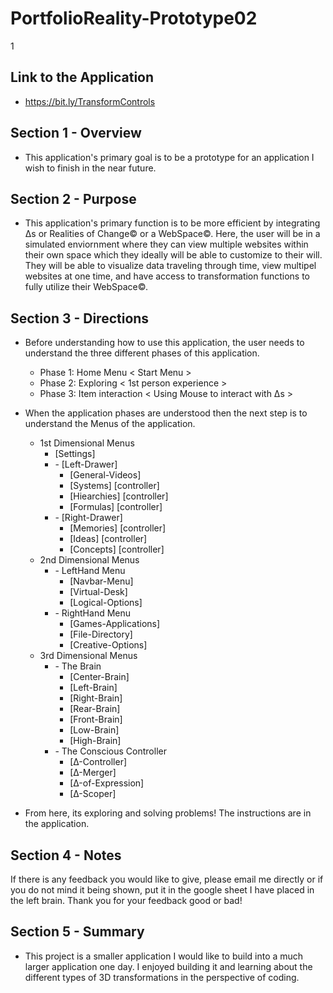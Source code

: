 # PortfolioReality-Prototype02
1


## Link to the Application
- https://bit.ly/TransformControls

## Section 1 - Overview 
- This application's primary goal is to be a prototype for an application I wish to finish in the near future. 


## Section 2 - Purpose 
- This application's primary function is to be more efficient by integrating Δs or Realities of Change© or a WebSpace©. Here, the user will be in a simulated enviornment where they can view multiple websites within their own space which they ideally will be able to customize to their will. They will be able to visualize data traveling through time, view multipel websites at one time, and have access to transformation functions to fully utilize their WebSpace©.


## Section 3 - Directions

- Before understanding how to use this application, the user needs to understand the three different phases of this application. 
  - Phase 1: Home Menu < Start Menu >
  - Phase 2: Exploring < 1st person experience >
  - Phase 3: Item interaction < Using Mouse to interact with Δs >


- When the application phases are understood then the next step is to understand the Menus of the application. 
  - 1st Dimensional Menus
    - [Settings]
    - \- [Left-Drawer]
        - [General-Videos]
        - [Systems] [controller]
        - [Hiearchies] [controller]
        - [Formulas] [controller]
    - \- [Right-Drawer]
        - [Memories] [controller]
        - [Ideas] [controller]
        - [Concepts] [controller]
  - 2nd Dimensional Menus
    - \- LeftHand Menu
        - [Navbar-Menu]
        - [Virtual-Desk]
        - [Logical-Options]
    - \- RightHand Menu
        - [Games-Applications]
        - [File-Directory]
        - [Creative-Options]
  - 3rd Dimensional Menus
    - \- The Brain
        - [Center-Brain]
        - [Left-Brain]
        - [Right-Brain]
        - [Rear-Brain]
        - [Front-Brain]
        - [Low-Brain]
        - [High-Brain]
    -  \- The Conscious Controller
        - [Δ-Controller]
        - [Δ-Μerger]
        - [Δ-of-Expression]
        - [Δ-Scoper]


- From here, its exploring and solving problems! The instructions are in the application. 



## Section 4 - Notes 
If there is any feedback you would like to give, please email me directly or if you do not mind it being shown, put it in the google sheet I have placed in the left brain. Thank you for your feedback good or bad!


## Section 5 - Summary 
- This project is a smaller application I would like to build into a much larger application one day. I enjoyed building it and learning about the different types of 3D transformations in the perspective of coding.